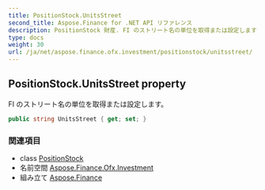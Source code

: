 ```yaml
---
title: PositionStock.UnitsStreet
second_title: Aspose.Finance for .NET API リファレンス
description: PositionStock 財産. FI のストリート名の単位を取得または設定します
type: docs
weight: 30
url: /ja/net/aspose.finance.ofx.investment/positionstock/unitsstreet/
---
```

## PositionStock.UnitsStreet property

FI のストリート名の単位を取得または設定します。

```csharp
public string UnitsStreet { get; set; }
```

### 関連項目

* class [PositionStock](../)
* 名前空間 [Aspose.Finance.Ofx.Investment](../../positionstock/)
* 組み立て [Aspose.Finance](../../../)


